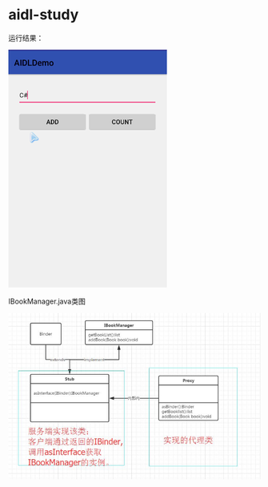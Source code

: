 # aidl-study

运行结果：

![aidldemo运行结果图](AIDLDemo/aidldemo.gif)

IBookManager.java类图

![aidl接口生成的类图](AIDLDemo/IBookManager.jpg)